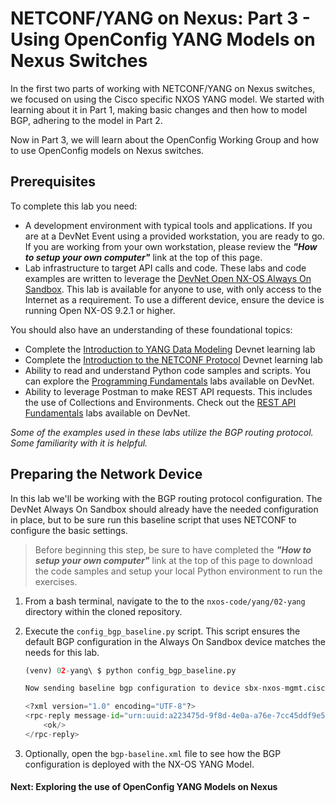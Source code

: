 # NETCONF/YANG on Nexus: Part 3 - Using OpenConfig YANG Models on Nexus Switches

In the first two parts of working with NETCONF/YANG on Nexus switches, we focused on using the Cisco specific NXOS YANG model. We started with learning about it in Part 1, making basic changes and then how to model BGP, adhering to the model in Part 2.

Now in Part 3, we will learn about the OpenConfig Working Group and how to use OpenConfig models on Nexus switches. 

## Prerequisites
To complete this lab you need:

* A development environment with typical tools and applications.  If you are at a DevNet Event using a provided workstation, you are ready to go.  If you are working from your own workstation, please review the ***"How to setup your own computer"*** link at the top of this page.  
* Lab infrastructure to target API calls and code.  These labs and code examples are written to leverage the [DevNet Open NX-OS Always On Sandbox](https://devnetsandbox.cisco.com/RM/Diagram/Index/dae38dd8-e8ee-4d7c-a21c-6036bed7a804?diagramType=Topology).  This lab is available for anyone to use, with only access to the Internet as a requirement. To use a different device, ensure the device is running Open NX-OS 9.2.1 or higher.

You should also have an understanding of these foundational topics:

* Complete the [Introduction to YANG Data Modeling](https://developer.cisco.com/learning/modules/intro-device-level-interfaces/) Devnet learning lab
* Complete the [Introduction to the NETCONF Protocol](https://developer.cisco.com/learning/modules/intro-device-level-interfaces/) Devnet learning lab
* Ability to read and understand Python code samples and scripts. You can explore the [Programming Fundamentals](https://developer.cisco.com/learning/modules/fundamentals) labs available on DevNet.  
* Ability to leverage Postman to make REST API requests.  This includes the use of Collections and Environments.  Check out the [REST API Fundamentals](https://developer.cisco.com/learning/modules/rest-api-fundamentals) labs available on DevNet.

*Some of the examples used in these labs utilize the BGP routing protocol. Some familiarity with it is helpful.*

## Preparing the Network Device
In this lab we'll be working with the BGP routing protocol configuration.  The DevNet Always On Sandbox should already have the needed configuration in place, but to be sure run this baseline script that uses NETCONF to configure the basic settings. 

> Before beginning this step, be sure to have completed the ***"How to setup your own computer"*** link at the top of this page to download the code samples and setup your local Python environment to run the exercises. 

1. From a bash terminal, navigate to the to the `nxos-code/yang/02-yang` directory within the cloned repository.
1. Execute the `config_bgp_baseline.py` script.  This script ensures the default BGP configuration in the Always On Sandbox device matches the needs for this lab. 

    ```python
    (venv) 02-yang\ $ python config_bgp_baseline.py
    
    Now sending baseline bgp configuration to device sbx-nxos-mgmt.cisco.com...
    
    <?xml version="1.0" encoding="UTF-8"?>
    <rpc-reply message-id="urn:uuid:a223475d-9f8d-4e0a-a76e-7cc45ddf9e5a" xmlns="urn:ietf:params:xml:ns:netconf:base:1.0">
        <ok/>
    </rpc-reply>
    ```

1. Optionally, open the `bgp-baseline.xml` file to see how the BGP configuration is deployed with the NX-OS YANG Model. 

#### Next: Exploring the use of OpenConfig YANG Models on Nexus
